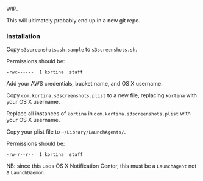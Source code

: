 WIP.

This will ultimately probably end up in a new git repo.

### Installation

Copy `s3screenshots.sh.sample` to `s3screenshots.sh`.

Permissions should be:

`-rwx------  1 kortina  staff`

Add your AWS credentials, bucket name, and OS X username.

Copy `com.kortina.s3screenshots.plist` to a new file, replacing `kortina` with your OS X username.

Replace all instances of `kortina` in `com.kortina.s3screenshots.plist` with your OS X username.

Copy your plist file to `~/Library/LaunchAgents/`.

Permissions should be:

`-rw-r--r--  1 kortina  staff`

NB: since this uses OS X Notification Center, this must be a `LaunchAgent` not a `LaunchDaemon`.
